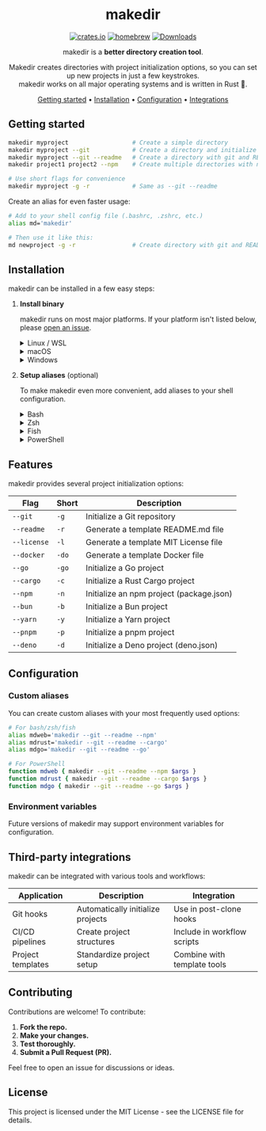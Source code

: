 <!-- markdownlint-configure-file {
  "MD013": {
    "code_blocks": false,
    "tables": false
  },
  "MD033": false,
  "MD041": false
} -->

<div align="center">

# makedir

[![crates.io](https://img.shields.io/crates/v/makedir?logo=rust&logoColor=white&style=flat-square)](https://crates.io/crates/makedir)
[![homebrew](https://img.shields.io/homebrew/v/makedir?logo=homebrew&style=flat-square)](https://formulae.brew.sh/formula/makedir)
[![Downloads](https://img.shields.io/github/downloads/soup-ms/makedir/total?logo=github&logoColor=white&style=flat-square)](https://github.com/soup-ms/makedir/releases)

makedir is a **better directory creation tool**.

Makedir creates directories with project initialization options, so you can set up
new projects in just a few keystrokes.<br />
makedir works on all major operating systems and is written in Rust 🦀.

[Getting started](#getting-started) •
[Installation](#installation) •
[Configuration](#configuration) •
[Integrations](#third-party-integrations)

</div>

## Getting started

```sh
makedir myproject                  # Create a simple directory
makedir myproject --git            # Create a directory and initialize git
makedir myproject --git --readme   # Create a directory with git and README.md
makedir project1 project2 --npm    # Create multiple directories with npm init

# Use short flags for convenience
makedir myproject -g -r            # Same as --git --readme
```

Create an alias for even faster usage:

```sh
# Add to your shell config file (.bashrc, .zshrc, etc.)
alias md='makedir'

# Then use it like this:
md newproject -g -r                # Create directory with git and README
```

## Installation

makedir can be installed in a few easy steps:

1. **Install binary**

   makedir runs on most major platforms. If your platform isn't listed below,
   please [open an issue](https://github.com/soup-ms/makedir/issues).

   <details>
   <summary>Linux / WSL</summary>

   > Using apt (Debian/Ubuntu):
   > ```sh
   > sudo apt update
   > sudo apt install makedir
   > ```
   >
   > Using cargo:
   > ```sh
   > cargo install makedir --locked
   > ```
   >
   > Or, use the install script:
   > ```sh
   > curl -sSfL https://raw.githubusercontent.com/soup-ms/makedir/main/install.sh | sh
   > ```

   </details>

   <details>
   <summary>macOS</summary>

   > Using Homebrew:
   > ```sh
   > brew install makedir
   > ```
   >
   > Using cargo:
   > ```sh
   > cargo install makedir --locked
   > ```
   >
   > Or, use the install script:
   > ```sh
   > curl -sSfL https://raw.githubusercontent.com/soup-ms/makedir/main/install.sh | sh
   > ```

   </details>

   <details>
   <summary>Windows</summary>

   > makedir works with PowerShell, as well as shells running in Cygwin, Git
   > Bash, and MSYS2.
   >
   > The recommended way to install makedir is via cargo:
   >
   > ```sh
   > cargo install makedir --locked
   > ```
   >
   > If you're using Cygwin, Git Bash, or MSYS2, you can also use the install script:
   >
   > ```sh
   > curl -sSfL https://raw.githubusercontent.com/soup-ms/makedir/main/install.sh | sh
   > ```

   </details>

2. **Setup aliases** (optional)

   To make makedir even more convenient, add aliases to your shell configuration.

   <details>
   <summary>Bash</summary>

   > Add this to your config file (usually `~/.bashrc`):
   >
   > ```sh
   > # Basic alias
   > alias md='makedir'
   > 
   > # Aliases with common options
   > alias mdg='makedir --git'
   > alias mdr='makedir --readme'
   > alias mdgr='makedir --git --readme'
   > 
   > # For shell completion (if available)
   > eval "$(makedir --completion bash)"
   > ```

   </details>

   <details>
   <summary>Zsh</summary>

   > Add this to your config file (usually `~/.zshrc`):
   >
   > ```sh
   > # Basic alias
   > alias md='makedir'
   > 
   > # Aliases with common options
   > alias mdg='makedir --git'
   > alias mdr='makedir --readme'
   > alias mdgr='makedir --git --readme'
   > 
   > # For shell completion (if available)
   > eval "$(makedir --completion zsh)"
   > ```

   </details>

   <details>
   <summary>Fish</summary>

   > Add this to your config file (usually `~/.config/fish/config.fish`):
   >
   > ```sh
   > # Basic alias
   > alias md='makedir'
   > 
   > # Aliases with common options
   > alias mdg='makedir --git'
   > alias mdr='makedir --readme'
   > alias mdgr='makedir --git --readme'
   > 
   > # For shell completion (if available)
   > makedir --completion fish | source
   > ```

   </details>

   <details>
   <summary>PowerShell</summary>

   > Add this to your PowerShell profile (find it by running `echo $profile`):
   >
   > ```powershell
   > # Basic alias
   > Set-Alias -Name md -Value makedir
   > 
   > # Function aliases with common options
   > function mdg { makedir --git $args }
   > function mdr { makedir --readme $args }
   > function mdgr { makedir --git --readme $args }
   > ```

   </details>

## Features

makedir provides several project initialization options:

| Flag | Short | Description |
|------|-------|-------------|
| `--git` | `-g` | Initialize a Git repository |
| `--readme` | `-r` | Generate a template README.md file |
| `--license` | `-l` | Generate a template MIT License file |
| `--docker` | `-do` | Generate a template Docker file |
| `--go` | `-go` | Initialize a Go project |
| `--cargo` | `-c` | Initialize a Rust Cargo project |
| `--npm` | `-n` | Initialize an npm project (package.json) |
| `--bun` | `-b` | Initialize a Bun project |
| `--yarn` | `-y` | Initialize a Yarn project |
| `--pnpm` | `-p` | Initialize a pnpm project |
| `--deno` | `-d` | Initialize a Deno project (deno.json) |

## Configuration

### Custom aliases

You can create custom aliases with your most frequently used options:

```sh
# For bash/zsh/fish
alias mdweb='makedir --git --readme --npm'
alias mdrust='makedir --git --readme --cargo'
alias mdgo='makedir --git --readme --go'

# For PowerShell
function mdweb { makedir --git --readme --npm $args }
function mdrust { makedir --git --readme --cargo $args }
function mdgo { makedir --git --readme --go $args }
```

### Environment variables

Future versions of makedir may support environment variables for configuration.

## Third-party integrations

makedir can be integrated with various tools and workflows:

| Application | Description | Integration |
|-------------|-------------|-------------|
| Git hooks | Automatically initialize projects | Use in post-clone hooks |
| CI/CD pipelines | Create project structures | Include in workflow scripts |
| Project templates | Standardize project setup | Combine with template tools |

## Contributing

Contributions are welcome! To contribute:  

1. **Fork the repo.**  
2. **Make your changes.**  
3. **Test thoroughly.**  
4. **Submit a Pull Request (PR).**  

Feel free to open an issue for discussions or ideas.

## License

This project is licensed under the MIT License - see the LICENSE file for details.